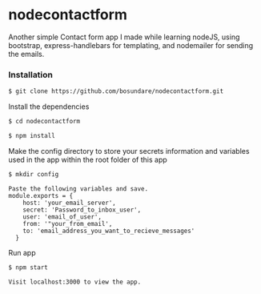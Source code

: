 # nodecontactform
Another simple Contact form app I made while learning nodeJS, using bootstrap, express-handlebars for templating, and nodemailer for sending the emails. 

### Installation
```sh
$ git clone https://github.com/bosundare/nodecontactform.git
```
Install the dependencies

```sh
$ cd nodecontactform
```
```sh
$ npm install
```
Make the config directory to store your secrets information and variables used in the app within the root folder of this app

```sh
$ mkdir config
```
```
Paste the following variables and save.
module.exports = {
    host: 'your_email_server',
    secret: 'Password_to_inbox_user', 
    user: 'email_of_user', 
    from: '"your_from_email',
    to: 'email_address_you_want_to_recieve_messages'
  }
 ```

Run app

```sh
$ npm start
```

```sh
Visit localhost:3000 to view the app.
```
